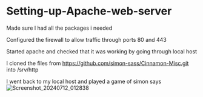 # Setting-up-Apache-web-server

Made sure I had all the packages i needed

Configured the firewall to allow traffic through ports 80 and 443

Started apache and checked that it was working by going through local host

I cloned the files from https://github.com/simon-sass/Cinnamon-Misc.git into /srv/http

I went back to my local host and played a game of simon says
![Screenshot_20240712_012838](https://github.com/user-attachments/assets/b8266f1d-d844-4e97-ae19-a09e70b16d65)

